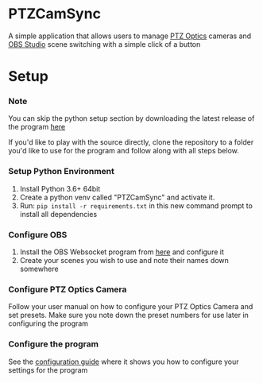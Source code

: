 # PTZCamSync
A simple application that allows users to manage [PTZ Optics](https://ptzoptics.com/) cameras and [OBS Studio](https://obsproject.com/) scene switching with a simple click of a button

# Setup

### Note
You can skip the python setup section by downloading the latest release of the program [here](https://github.com/Column01/PTZCamSync/releases)

If you'd like to play with the source directly, clone the repository to a folder you'd like to use for the program and follow along with all steps below.

### Setup Python Environment

1. Install Python 3.6+ 64bit
2. Create a python venv called "PTZCamSync" and activate it.
3. Run: `pip install -r requirements.txt` in this new command prompt to install all dependencies

### Configure OBS

1. Install the OBS Websocket program from [here](https://github.com/Palakis/obs-websocket) and configure it
2. Create your scenes you wish to use and note their names down somewhere

### Configure PTZ Optics Camera
Follow your user manual on how to configure your PTZ Optics Camera and set presets. Make sure you note down the preset numbers for use later in configuring the program

### Configure the program

See the [configuration guide](CONFIGURATION.md) where it shows you how to configure your settings for the program

